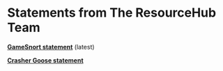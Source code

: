 # Statements from The ResourceHub Team

[**GameSnort statement**](archives/gamesnort.md) (latest)

[**Crasher Goose statement**](archives/crashergoose.md)